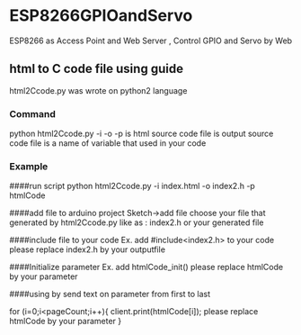 # ESP8266GPIOandServo
ESP8266 as Access Point and Web Server  , Control GPIO and Servo by Web
## html to C code file using guide
html2Ccode.py was wrote on python2 language
### Command
python html2Ccode.py -i <inputfileName> -o <outputfileName> -p <parameterName>
<intputfileName> is html source code file
<outputfileName> is output source code file
<parameterName> is a name of variable that used in your code
### Example
####run script
python html2Ccode.py -i index.html -o index2.h -p htmlCode

####add file to arduino project
Sketch->add file 
choose your file that generated by html2Ccode.py like as : index2.h or your generated file

####include file to your code
Ex. add #include<index2.h> to your code please replace index2.h by your outputfile

####Initialize parameter
Ex. add htmlCode_init() please replace htmlCode by your parameter

####using by send text on parameter from first to last 
<according to quantity of variable please check on pageCount that had defined on generated file>

for (i=0;i<pageCount;i++){
  client.print(htmlCode[i]); please replace htmlCode by your parameter
}
